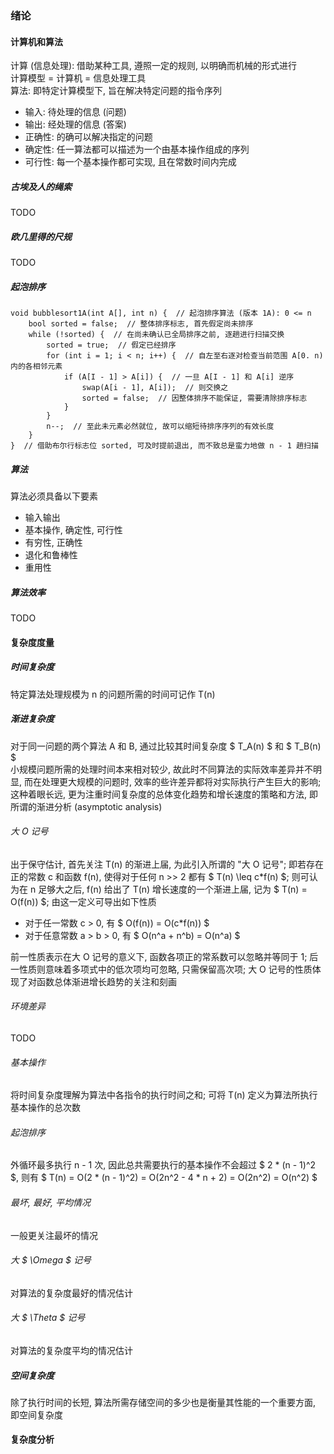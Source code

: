 ### 绪论

#### 计算机和算法
计算 (信息处理): 借助某种工具, 遵照一定的规则, 以明确而机械的形式进行  
计算模型 = 计算机 = 信息处理工具  
算法: 即特定计算模型下, 旨在解决特定问题的指令序列
- 输入: 待处理的信息 (问题)
- 输出: 经处理的信息 (答案)
- 正确性: 的确可以解决指定的问题
- 确定性: 任一算法都可以描述为一个由基本操作组成的序列
- 可行性: 每一个基本操作都可实现, 且在常数时间内完成

##### 古埃及人的绳索
TODO

##### 欧几里得的尺规
TODO

##### 起泡排序
```
void bubblesort1A(int A[], int n) {  // 起泡排序算法 (版本 1A): 0 <= n
    bool sorted = false;  // 整体排序标志, 首先假定尚未排序
    while (!sorted) {  // 在尚未确认已全局排序之前, 逐趟进行扫描交换
        sorted = true;  // 假定已经排序
        for (int i = 1; i < n; i++) {  // 自左至右逐对检查当前范围 A[0. n) 内的各相邻元素
            if (A[I - 1] > A[i]) {  // 一旦 A[I - 1] 和 A[i] 逆序
                swap(A[i - 1], A[i]);  // 则交换之
                sorted = false;  // 因整体排序不能保证, 需要清除排序标志
            }
        }
        n--;  // 至此未元素必然就位, 故可以缩短待排序序列的有效长度
    }
}  // 借助布尔行标志位 sorted, 可及时提前退出, 而不致总是蛮力地做 n - 1 趟扫描
```

##### 算法
算法必须具备以下要素
- 输入输出
- 基本操作, 确定性, 可行性
- 有穷性, 正确性
- 退化和鲁棒性
- 重用性

##### 算法效率
TODO

#### 复杂度度量

##### 时间复杂度
特定算法处理规模为 n 的问题所需的时间可记作 T(n)

##### 渐进复杂度
对于同一问题的两个算法 A 和 B, 通过比较其时间复杂度 $ T_A(n) $ 和 $ T_B(n) $  
小规模问题所需的处理时间本来相对较少, 故此时不同算法的实际效率差异并不明显, 而在处理更大规模的问题时, 效率的些许差异都将对实际执行产生巨大的影响; 这种着眼长远, 更为注重时间复杂度的总体变化趋势和增长速度的策略和方法, 即所谓的渐进分析 (asymptotic analysis)

###### 大 O 记号
出于保守估计, 首先关注 T(n) 的渐进上届, 为此引入所谓的 "大 O 记号"; 即若存在正的常数 c 和函数 f(n), 使得对于任何 n >> 2 都有 $ T(n) \leq c*f(n) $; 则可认为在 n 足够大之后, f(n) 给出了 T(n) 增长速度的一个渐进上届, 记为  $ T(n) = O(f(n)) $; 由这一定义可导出如下性质
- 对于任一常数 c > 0, 有 $ O(f(n)) = O(c*f(n)) $
- 对于任意常数 a > b > 0, 有 $ O(n^a + n^b) = O(n^a) $

前一性质表示在大 O 记号的意义下, 函数各项正的常系数可以忽略并等同于 1; 后一性质则意味着多项式中的低次项均可忽略, 只需保留高次项; 大 O 记号的性质体现了对函数总体渐进增长趋势的关注和刻画

###### 环境差异
TODO

###### 基本操作
将时间复杂度理解为算法中各指令的执行时间之和; 可将 T(n) 定义为算法所执行基本操作的总次数

###### 起泡排序
外循环最多执行 n - 1 次, 因此总共需要执行的基本操作不会超过 $ 2 * (n - 1)^2 $, 则有 $ T(n) = O(2 * (n - 1)^2) = O(2n^2 - 4 * n + 2) = O(2n^2) = O(n^2) $

###### 最坏, 最好, 平均情况
一般更关注最坏的情况

###### 大 $ \Omega $ 记号
对算法的复杂度最好的情况估计

###### 大 $ \Theta $ 记号
对算法的复杂度平均的情况估计

##### 空间复杂度
除了执行时间的长短, 算法所需存储空间的多少也是衡量其性能的一个重要方面, 即空间复杂度

#### 复杂度分析
